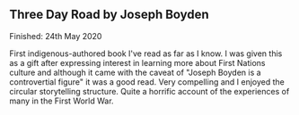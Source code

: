 ## Three Day Road by Joseph Boyden

Finished: 24th May 2020

First indigenous-authored book I've read as far as I know. I was given this as a gift after expressing interest in learning more about First Nations culture and although it came with the caveat of "Joseph Boyden is a controvertial figure" it was a good read. Very compelling and I enjoyed the circular storytelling structure. Quite a horrific account of the experiences of many in the First World War.
